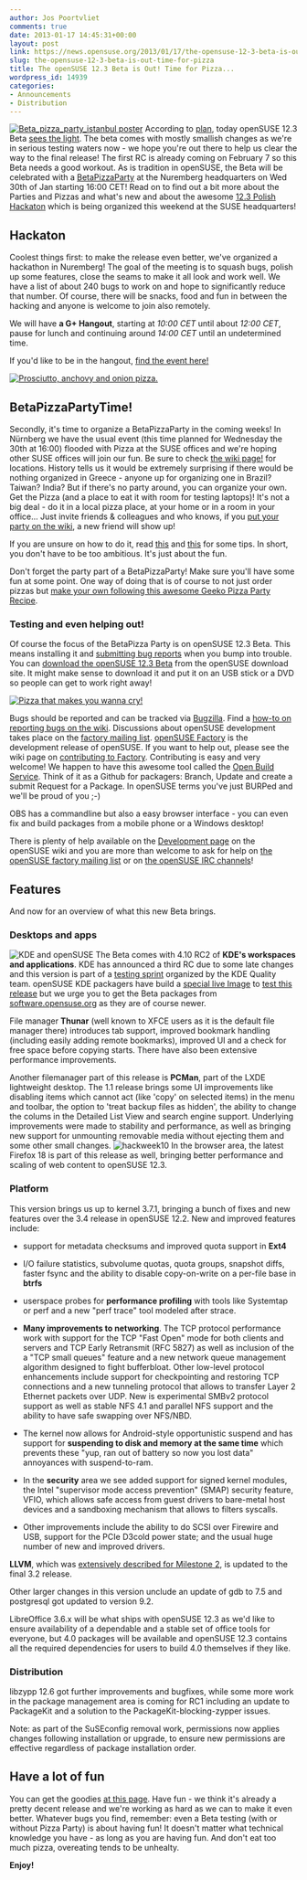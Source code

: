 ```yaml
---
author: Jos Poortvliet
comments: true
date: 2013-01-17 14:45:31+00:00
layout: post
link: https://news.opensuse.org/2013/01/17/the-opensuse-12-3-beta-is-out-time-for-pizza/
slug: the-opensuse-12-3-beta-is-out-time-for-pizza
title: The openSUSE 12.3 Beta is Out! Time for Pizza...
wordpress_id: 14939
categories:
- Announcements
- Distribution
---
```


[![Beta_pizza_party_istanbul poster](//news.opensuse.org/wp-content/uploads/2013/01/Beta_pizza_party_istanbul-300x156.png)](https://en.opensuse.org/File:Beta_pizza_party_istanbul.jpg)
According to [plan](//en.opensuse.org/openSUSE:Roadmap), today openSUSE 12.3 Beta [sees the light](//software.opensuse.org/developer). The beta comes with mostly smallish changes as we're in serious testing waters now - we hope you're out there to help us clear the way to the final release! The first RC is already coming on February 7 so this Beta needs a good workout. As is tradition in openSUSE, the Beta will be celebrated with a [BetaPizzaParty](https://en.opensuse.org/openSUSE:BetaPizzaParty) at the Nuremberg headquarters on Wed 30th of Jan starting 16:00 CET! Read on to find out a bit more about the Parties and Pizzas and what's new and about the awesome [12.3 Polish Hackaton](https://en.opensuse.org/openSUSE:12.3_polish_hackathon) which is being organized this weekend at the SUSE headquarters!<!-- more -->



## Hackaton


Coolest things first: to make the release even better, we've organized a hackathon in Nuremberg! The goal of the meeting is to squash bugs, polish up some features, close the seams to make it all look and work well. We have a list of about 240 bugs to work on and hope to significantly reduce that number. Of course, there will be snacks, food and fun in between the hacking and anyone is welcome to join also remotely.

We will have **a G+ Hangout**, starting at _10:00 CET_ until about _12:00 CET_, pause for lunch and continuing around _14:00 CET_ until an undetermined time.

If you'd like to be in the hangout, [find the event here!](https://plus.google.com/117513339231148517979/posts/8nQ6sd1wLyN)

[![Prosciutto, anchovy and onion pizza.](//farm1.static.flickr.com/248/459381964_4d7141d15f_m.jpg)](//www.flickr.com/photos/giovannijl-s_photohut/459381964/)


## BetaPizzaPartyTime!


Secondly, it's time to organize a BetaPizzaParty in the coming weeks! In Nürnberg we have the usual event (this time planned for Wednesday the 30th at 16:00) flooded with Pizza at the SUSE offices and we're hoping other SUSE offices will join our fun. Be sure to check [the wiki page!](//en.opensuse.org/openSUSE:BetaPizzaParty) for locations. History tells us it would be extremely surprising if there would be nothing organized in Greece - anyone up for organizing one in Brazil? Taiwan? India?  But if there's no party around, you can organize your own. Get the Pizza (and a place to eat it with room for testing laptops)! It's not a big deal - do it in a local pizza place, at your home or in a room in your office... Just invite friends & colleagues and who knows, if you [put your party on the wiki](//en.opensuse.org/openSUSE:BetaPizzaParty), a new friend will show up!

If you are unsure on how to do it, read [this](//en.opensuse.org/openSUSE:Launch_party_HOWTO) and [this](//blog.jospoortvliet.com/2011/08/10-steps-to-building-local-community.html) for some tips. In short, you don't have to be too ambitious. It's just about the fun.

Don't forget the party part of a BetaPizzaParty! Make sure you'll have some fun at some point. One way of doing that is of course to not just order pizzas but [make your own following this awesome Geeko Pizza Party Recipe](//news.opensuse.org/?p=11150).



### Testing and even helping out!


Of course the focus of the BetaPizza Party is on openSUSE 12.3 Beta. This means installing it and [submitting bug reports](//en.opensuse.org/openSUSE:Submitting_bug_reports) when you bump into trouble. You can [download the openSUSE 12.3 Beta](//software.opensuse.org/developer) from the openSUSE download site. It might make sense to download it and put it on an USB stick or a DVD so people can get to work right away!

[![Pizza that makes you wanna cry!](//farm2.static.flickr.com/1227/597174047_3eb1429c8b_m.jpg)](//www.flickr.com/photos/57231735@N00/597174047/)

Bugs should be reported and can be tracked via [Bugzilla](//bugzilla.novell.com/). Find a [how-to on reporting bugs on the wiki](//en.opensuse.org/openSUSE:Submitting_bug_reports).
Discussions about openSUSE development takes place on the [factory mailing list](//lists.opensuse.org/opensuse-factory). [openSUSE Factory](//en.opensuse.org/Portal:Factory) is the development release of openSUSE. If you want to help out, please see the wiki page on [contributing to Factory](//en.opensuse.org/openSUSE:How_to_contribute_to_Factory). Contributing is easy and very welcome! We happen to have this awesome tool called the [Open Build Service](//en.opensuse.org/Portal:Build_Service). Think of it as a Github for packagers: Branch, Update and create a submit Request for a Package. In openSUSE terms you've just BURPed and we'll be proud of you ;-)

OBS has a commandline but also a easy browser interface - you can even fix and build packages from a mobile phone or a Windows desktop!

There is plenty of help available on the [Development page](//en.opensuse.org/Portal:Development) on the openSUSE wiki and you are more than welcome to ask for help on [the openSUSE factory mailing list](//lists.opensuse.org/opensuse-factory) or on [the openSUSE IRC channels](//en.opensuse.org/openSUSE:Communication_channels#Instant_chat_.28IRC.29)!



## Features


And now for an overview of what this new Beta brings.



### Desktops and apps


![KDE and openSUSE](//news.opensuse.org/wp-content/uploads/2012/06/presentation.jpg)
The Beta comes with 4.10 RC2 of **KDE's workspaces and applications**. KDE has announced a third RC due to some late changes and this version is part of a [testing sprint](//www.sharpley.org.uk/blog/kde-testing) organized by the KDE Quality team. openSUSE KDE packagers have build a [special live Image](
//www.dennogumi.org/2013/01/test-the-upcoming-opensuse-12-3-and-kde-workspace-applications-and-platform-4-10-rc2) to [test this release](//community.kde.org/Getinvolved/Quality/Beta/4.10/AreasToTest) but we urge you to get the Beta packages from [software.opensuse.org](//software.opensuse.org/developer/en) as they are of course newer.

File manager **Thunar** (well known to XFCE users as it is the default file manager there) introduces tab support, improved bookmark handling (including easily adding remote bookmarks), improved UI and a check for free space before copying starts. There have also been extensive performance improvements.

Another filemanager part of this release is **PCMan**, part of the LXDE lightweight desktop. The 1.1 release brings some UI improvements like disabling items which cannot act (like 'copy' on selected items) in the menu and toolbar, the option to 'treat backup files as hidden', the ability to change the colums in the Detailed List View and search engine support. Underlying improvements were made to stability and performance, as well as bringing new support for unmounting removable media without ejecting them and some other small changes.
![hackweek10](//news.opensuse.org/wp-content/uploads/2012/08/hackweek10-300x155.png)
In the browser area, the latest Firefox 18 is part of this release as well, bringing better performance and scaling of web content to openSUSE 12.3.


### Platform


This version brings us up to kernel 3.7.1, bringing a bunch of fixes and new features over the 3.4 release in openSUSE 12.2. New and improved features include:


  * support for metadata checksums and improved quota support in **Ext4**


  * I/O failure statistics, subvolume quotas, quota groups, snapshot diffs, faster fsync and the ability to disable copy-on-write on a per-file base in **btrfs**


  * userspace probes for **performance profiling** with tools like Systemtap or perf and a new "perf trace" tool modeled after strace.


  * **Many improvements to networking**. The TCP protocol performance work with support for the TCP "Fast Open" mode for both clients and servers and TCP Early Retransmit (RFC 5827) as well as inclusion of the a "TCP small queues" feature and a new network queue management algorithm designed to fight bufferbloat. Other low-level protocol enhancements include support for checkpointing and restoring TCP connections and a new tunneling protocol that allows to transfer Layer 2 Ethernet packets over UDP. New is experimental SMBv2 protocol support as well as stable NFS 4.1 and parallel NFS support and the ability to have safe swapping over NFS/NBD.


  * The kernel now allows for Android-style opportunistic suspend and has support for **suspending to disk and memory at the same time** which prevents these "yup, ran out of battery so now you lost data" annoyances with suspend-to-ram.


  * In the **security** area we see added support for signed kernel modules, the Intel "supervisor mode access prevention" (SMAP) security feature, VFIO, which allows safe access from guest drivers to bare-metal host devices and a sandboxing mechanism that allows to filters syscalls.


  * Other improvements include the ability to do SCSI over Firewire and USB, support for the PCIe D3cold power state; and the usual huge number of new and improved drivers.


**LLVM**, which was [extensively described for Milestone 2](https://news.opensuse.org/2012/12/18/opensuse-12-3-milestone-2-released/), is updated to the final 3.2 release.

Other larger changes in this version unclude an update of gdb to 7.5 and postgresql got updated to version 9.2.

LibreOffice 3.6.x will be what ships with openSUSE 12.3 as we'd like to ensure availability of a dependable and a stable set of office tools for everyone, but 4.0 packages will be available and openSUSE 12.3 contains all the required dependencies for users to build 4.0 themselves if they like.



### Distribution


libzypp 12.6 got further improvements and bugfixes, while some more work in the package management area is coming for RC1 including an update to PackageKit and a solution to the PackageKit-blocking-zypper issues.

Note: as part of the SuSEconfig removal work, permissions now applies changes following installation or upgrade, to ensure new permissions are effective regardless of package installation order.



## Have a lot of fun


You can get the goodies [at this page](//software.opensuse.org/developer). Have fun - we think it's already a pretty decent release and we're working as hard as we can to make it even better. Whatever bugs you find, remember: even a Beta testing (with or without Pizza Party) is about having fun! It doesn't matter what technical knowledge you have - as long as you are having fun. And don't eat too much pizza, overeating tends to be unhealty.

**Enjoy!**
